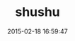 ---
layout: post
title:  "shushu"
repo:   "heroku/shushu"
date:   2015-02-18 16:59:47
gemurl: http://github.com/heroku/shushu
---